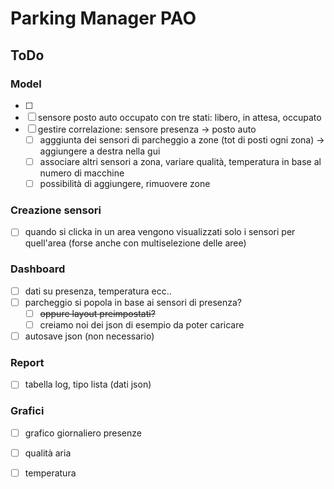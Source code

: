 # Parking Manager PAO
## ToDo
### Model
- [ ]
- [ ] sensore posto auto occupato con tre stati: libero, in attesa, occupato
- [ ] gestire correlazione: sensore presenza -> posto auto
  - [ ] agggiunta dei sensori di parcheggio a zone (tot di posti ogni zona) -> aggiungere a destra nella gui
  - [ ] associare altri sensori a zona, variare qualità, temperatura in base al numero di macchine
  - [ ] possibilità di aggiungere, rimuovere zone

### Creazione sensori
- [ ] quando si clicka in un area vengono visualizzati solo i sensori per quell'area (forse anche con multiselezione delle aree)

### Dashboard
- [ ] dati su presenza, temperatura ecc..
- [ ] parcheggio si popola in base ai sensori di presenza?
  - [ ] ~~oppure layout preimpostati?~~
  - [ ] creiamo noi dei json di esempio da poter caricare
- [ ] autosave json (non necessario)

### Report
- [ ] tabella log, tipo lista (dati json)

### Grafici
- [ ] grafico giornaliero presenze
- [ ] qualità aria
- [ ] temperatura
 
